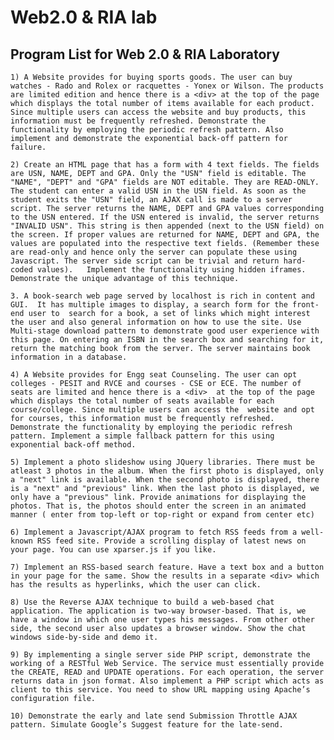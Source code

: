 # Web2.0 & RIA lab

Program List for Web 2.0 & RIA Laboratory
-----------------------------------------
	1) A Website provides for buying sports goods. The user can buy watches - Rado and Rolex or racquettes - Yonex or Wilson. The products are limited edition and hence there is a <div> at the top of the page which displays the total number of items available for each product. Since multiple users can access the website and buy products, this information must be frequently refreshed. Demonstrate the functionality by employing the periodic refresh pattern. Also implement and demonstrate the exponential back-off pattern for failure.

	2) Create an HTML page that has a form with 4 text fields. The fields are USN, NAME, DEPT and GPA. Only the "USN" field is editable. The "NAME", "DEPT" and "GPA" fields are NOT editable. They are READ-ONLY. The student can enter a valid USN in the USN field. As soon as the student exits the "USN" field, an AJAX call is made to a server script. The server returns the NAME, DEPT and GPA values corresponding to the USN entered. If the USN entered is invalid, the server returns "INVALID USN". This string is then appended (next to the USN field) on the screen. If proper values are returned for NAME, DEPT and GPA, the values are populated into the respective text fields. (Remember these are read-only and hence only the server can populate these using Javascript. The server side script can be trivial and return hard-coded values).   Implement the functionality using hidden iframes. Demonstrate the unique advantage of this technique.

	3. A book-search web page served by localhost is rich in content and GUI.  It has multiple images to display, a search form for the front-end user to  search for a book, a set of links which might interest the user and also general information on how to use the site. Use Multi-stage download pattern to demonstrate good user experience with this page. On entering an ISBN in the search box and searching for it, return the matching book from the server. The server maintains book information in a database.

	4) A Website provides for Engg seat Counseling. The user can opt colleges - PESIT and RVCE and courses - CSE or ECE. The number of seats are limited and hence there is a <div>  at the top of the page which displays the total number of seats available for each course/college. Since multiple users can access the  website and opt for courses, this information must be frequently refreshed. Demonstrate the functionality by employing the periodic refresh pattern. Implement a simple fallback pattern for this using exponential back-off method.

	5) Implement a photo slideshow using JQuery libraries. There must be atleast 3 photos in the album. When the first photo is displayed, only a "next" link is available. When the second photo is displayed, there is a "next" and "previous" link. When the last photo is displayed, we only have a "previous" link. Provide animations for displaying the photos. That is, the photos should enter the screen in an animated manner ( enter from top-left or top-right or expand from center etc) 

	6) Implement a Javascript/AJAX program to fetch RSS feeds from a well-known RSS feed site. Provide a scrolling display of latest news on your page. You can use xparser.js if you like.

	7) Implement an RSS-based search feature. Have a text box and a button in your page for the same. Show the results in a separate <div> which has the results as hyperlinks, which the user can click.

	8) Use the Reverse AJAX technique to build a web-based chat application. The application is two-way browser-based. That is, we have a window in which one user types his messages. From other other side, the second user also updates a browser window. Show the chat windows side-by-side and demo it.

	9) By implementing a single server side PHP script, demonstrate the working of a RESTful Web Service. The service must essentially provide the CREATE, READ and UPDATE operations. For each operation, the server returns data in json format. Also implement a PHP script which acts as client to this service. You need to show URL mapping using Apache’s configuration file.

	10) Demonstrate the early and late send Submission Throttle AJAX pattern. Simulate Google’s Suggest feature for the late-send.
